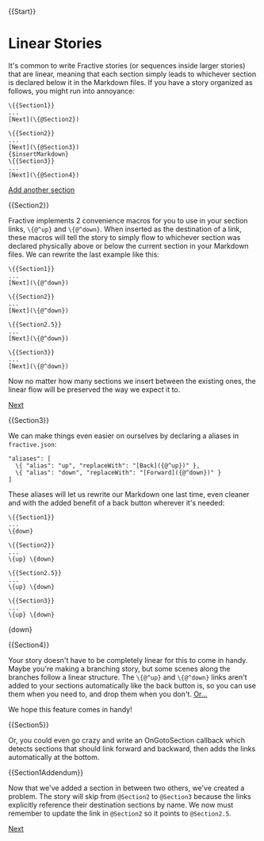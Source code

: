 {{Start}}

# Linear Stories

It's common to write Fractive stories (or sequences inside larger stories)
that are linear, meaning that each section simply leads to whichever section
is declared below it in the Markdown files. If you have a story organized as
follows, you might run into annoyance:

```
\{{Section1}}
...
[Next](\{@Section2})

\{{Section2}}
...
[Next](\{@Section3})
{$insertMarkdown}
\{{Section3}}
...
[Next](\{@Section4})
```

[Add another section]({#addSection})

{{Section2}}

Fractive implements 2 convenience macros for you to use in your section links,
`\{@^up}` and `\{@^down}`. When inserted as the destination of a link, these
macros will tell the story to simply flow to whichever section was declared
physically above or below the current section in your Markdown files. We can
rewrite the last example like this:

```
\{{Section1}}
...
[Next](\{@^down})

\{{Section2}}
...
[Next](\{@^down})

\{{Section2.5}}
...
[Next](\{@^down})

\{{Section3}}
...
[Next](\{@^down})
```

Now no matter how many sections we insert between the existing ones,
the linear flow will be preserved the way we expect it to.

[Next]({@^down})

{{Section3}}

We can make things even easier on ourselves by declaring a aliases in `fractive.json`:

```
"aliases": [
  \{ "alias": "up", "replaceWith": "[Back]({@^up})" },
  \{ "alias": "down", "replaceWith": "[Forward]({@^down})" }
]
```

These aliases will let us rewrite our Markdown one last time, even cleaner
and with the added benefit of a back button wherever it's needed:

```
\{{Section1}}
...
\{down}

\{{Section2}}
...
\{up} \{down}

\{{Section2.5}}
...
\{up} \{down}

\{{Section3}}
...
\{up} \{down}
```

{down}

{{Section4}}

Your story doesn't have to be completely linear for this to come in handy. Maybe
you're making a branching story, but some scenes along the branches follow
a linear structure. The `\{@^up}` and `\{@^down}` links aren't added to your
sections automatically like the back button is, so you can use them when you need to,
and drop them when you don't. [Or...]({@Section5:inline})

We hope this feature comes in handy!

{{Section5}}

Or, you could even go crazy and write an OnGotoSection callback which detects
sections that should link forward and backward, then adds the links automatically
at the bottom.

{{Section1Addendum}}

Now that we've added a section in between two others, we've created a problem.
The story will skip from `@Section2` to `@Section3` because the links explicitly
reference their destination sections by name. We now must remember to update the link
in `@Section2` so it points to `@Section2.5`.

[Next]({@^down})

